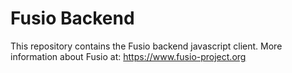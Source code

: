 
# Fusio Backend

This repository contains the Fusio backend javascript client. More information
about Fusio at: https://www.fusio-project.org

